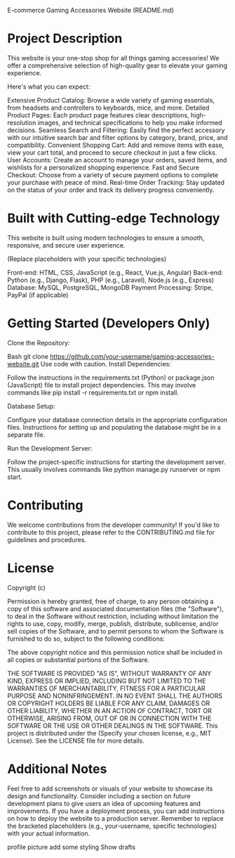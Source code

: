 
E-commerce Gaming Accessories Website (README.md)
# Project Description

This website is your one-stop shop for all things gaming accessories! We offer a comprehensive selection of high-quality gear to elevate your gaming experience.

Here's what you can expect:

Extensive Product Catalog: Browse a wide variety of gaming essentials, from headsets and controllers to keyboards, mice, and more.
Detailed Product Pages: Each product page features clear descriptions, high-resolution images, and technical specifications to help you make informed decisions.
Seamless Search and Filtering: Easily find the perfect accessory with our intuitive search bar and filter options by category, brand, price, and compatibility.
Convenient Shopping Cart: Add and remove items with ease, view your cart total, and proceed to secure checkout in just a few clicks.
User Accounts: Create an account to manage your orders, saved items, and wishlists for a personalized shopping experience.
Fast and Secure Checkout: Choose from a variety of secure payment options to complete your purchase with peace of mind.
Real-time Order Tracking: Stay updated on the status of your order and track its delivery progress conveniently.
# Built with Cutting-edge Technology

This website is built using modern technologies to ensure a smooth, responsive, and secure user experience.

(Replace placeholders with your specific technologies)

Front-end: HTML, CSS, JavaScript (e.g., React, Vue.js, Angular)
Back-end: Python (e.g., Django, Flask), PHP (e.g., Laravel), Node.js (e.g., Express)
Database: MySQL, PostgreSQL, MongoDB
Payment Processing: Stripe, PayPal (if applicable)
# Getting Started (Developers Only)

Clone the Repository:

Bash
git clone https://github.com/your-username/gaming-accessories-website.git
Use code with caution.
Install Dependencies:

Follow the instructions in the requirements.txt (Python) or package.json (JavaScript) file to install project dependencies. This may involve commands like pip install -r requirements.txt or npm install.

Database Setup:

Configure your database connection details in the appropriate configuration files. Instructions for setting up and populating the database might be in a separate file.

Run the Development Server:

Follow the project-specific instructions for starting the development server. This usually involves commands like python manage.py runserver or npm start.

# Contributing

We welcome contributions from the developer community! If you'd like to contribute to this project, please refer to the CONTRIBUTING.md file for guidelines and procedures.

# License
Copyright (c) <year> <copyright holders>

Permission is hereby granted, free of charge, to any person obtaining a copy of this software and associated documentation files (the "Software"), to deal in the Software without restriction, including without limitation the rights to use, copy, modify, merge, publish, distribute, sublicense, and/or sell copies of the Software, and to permit persons to whom the Software is furnished to do so, subject to the following conditions:

The above copyright notice and this permission notice shall be included in all copies or substantial portions of the Software.

THE SOFTWARE IS PROVIDED "AS IS", WITHOUT WARRANTY OF ANY KIND, EXPRESS OR IMPLIED, INCLUDING BUT NOT LIMITED TO THE WARRANTIES OF MERCHANTABILITY, FITNESS FOR A PARTICULAR PURPOSE AND NONINFRINGEMENT. IN NO EVENT SHALL THE AUTHORS OR COPYRIGHT HOLDERS BE LIABLE FOR ANY CLAIM, DAMAGES OR OTHER LIABILITY, WHETHER IN AN ACTION OF CONTRACT, TORT OR OTHERWISE, ARISING FROM, OUT OF OR IN CONNECTION WITH THE SOFTWARE OR THE USE OR OTHER DEALINGS IN THE SOFTWARE.
This project is distributed under the (Specify your chosen license, e.g., MIT License). See the LICENSE file for more details.

# Additional Notes

Feel free to add screenshots or visuals of your website to showcase its design and functionality.
Consider including a section on future development plans to give users an idea of upcoming features and improvements.
If you have a deployment process, you can add instructions on how to deploy the website to a production server.
Remember to replace the bracketed placeholders (e.g., your-username, specific technologies) with your actual information.

profile picture
add some styling 
Show drafts